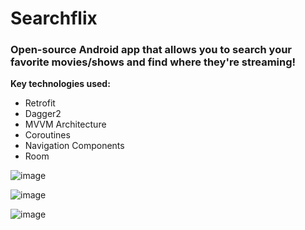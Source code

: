 # Searchflix

###  Open-source Android app that allows you to search your favorite movies/shows and find where they're streaming!

**Key technologies used:**

 - Retrofit
 - Dagger2
 - MVVM Architecture
 - Coroutines
 - Navigation Components
 - Room

![image](https://drive.google.com/uc?export=view&id=1o-zHISGEOUV3S3p2vL4TiV9YP37YzoAL)

![image](https://drive.google.com/uc?export=view&id=1kcOpQsU71F0ISNaeCrP2IBCy0U3oXnPw)

![image](https://drive.google.com/uc?export=view&id=1celZMP-SetksMPtpVY-k1CLceDAeJri2)
